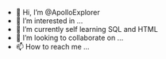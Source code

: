 - 👋 Hi, I’m @ApolloExplorer
- 👀 I’m interested in ...
- 🌱 I’m currently self learning SQL and HTML 
- 💞️ I’m looking to collaborate on ...
- 📫 How to reach me ...

<!---
ApolloExplorer/ApolloExplorer is a ✨ special ✨ repository because its `README.md` (this file) appears on your GitHub profile.
You can click the Preview link to take a look at your changes.
--->
